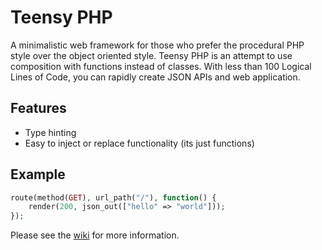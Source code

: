 # Teensy PHP

A minimalistic web framework for those who prefer the procedural PHP style over the object oriented style. Teensy PHP is an attempt to use composition with functions instead of classes. With less than 100 Logical Lines of Code, you can rapidly create JSON APIs and web application.

## Features
- Type hinting
- Easy to inject or replace functionality (its just functions)


## Example
```php
route(method(GET), url_path("/"), function() {
    render(200, json_out(["hello" => "world"]));
});
```

Please see the [wiki](https://github.com/daniel-samson/teensyphp/wiki) for more information.
